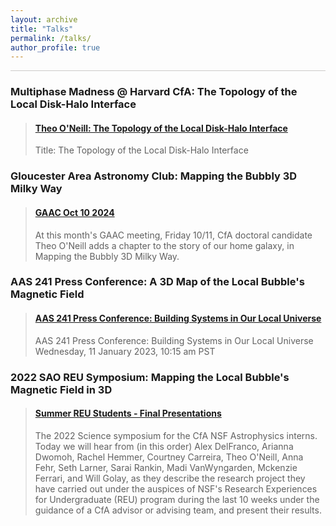 ```yaml
---
layout: archive
title: "Talks"
permalink: /talks/
author_profile: true
---
```


<hr style = 'background-color:#CCCAC9  ; border-width:0; color:#CCCAC9; height:1px; width:100%;' />


<h3> Multiphase Madness @ Harvard CfA: The Topology of the Local Disk-Halo Interface </h3>
<blockquote class="embedly-card" data-card-align="left"><h4><a href="https://www.youtube.com/watch?v=izEnWScEOWI">Theo O'Neill: The Topology of the Local Disk-Halo Interface </a></h4><p>Title: The Topology of the Local Disk-Halo Interface</p></blockquote>
<script async src="//cdn.embedly.com/widgets/platform.js" charset="UTF-8"></script>


<h3> Gloucester Area Astronomy Club: Mapping the Bubbly 3D Milky Way </h3>
<blockquote class="embedly-card" data-card-align="left"><h4><a href="https://www.youtube.com/watch?v=M8IB88ixlkU">GAAC Oct 10 2024 </a></h4><p>At this month's GAAC meeting, Friday 10/11, CfA doctoral candidate Theo O'Neill adds a chapter to the story of our home galaxy, in Mapping the Bubbly 3D Milky Way. </p></blockquote>
<script async src="//cdn.embedly.com/widgets/platform.js" charset="UTF-8"></script>


<h3> AAS 241 Press Conference: A 3D Map of the Local Bubble's Magnetic Field </h3>
<blockquote class="embedly-card" data-card-align="left"><h4><a href="https://www.youtube.com/watch?v=CeRtJnbCBOw">AAS 241 Press Conference: Building Systems in Our Local Universe</a></h4><p>AAS 241 Press Conference: Building Systems in Our Local Universe Wednesday, 11 January 2023, 10:15 am PST</p></blockquote>
<script async src="//cdn.embedly.com/widgets/platform.js" charset="UTF-8"></script>


<h3> 2022 SAO REU Symposium: Mapping the Local Bubble's Magnetic Field in 3D </h3>


<blockquote class="embedly-card" data-card-align="left"><h4><a href="https://www.youtube.com/watch?v=D7xrNqvp7Uw">Summer REU Students - Final Presentations</a></h4><p>The 2022 Science symposium for the CfA NSF Astrophysics interns. Today we will hear from (in this order) Alex DelFranco, Arianna Dwomoh, Rachel Hemmer, Courtney Carreira, Theo O'Neill, Anna Fehr, Seth Larner, Sarai Rankin, Madi VanWyngarden, Mckenzie Ferrari, and Will Golay, as they describe the research project they have carried out under the auspices of NSF's Research Experiences for Undergraduate (REU) program during the last 10 weeks under the guidance of a CfA advisor or advising team, and present their results.</p></blockquote>
<script async src="//cdn.embedly.com/widgets/platform.js" charset="UTF-8"></script>
